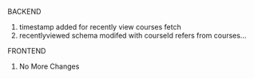 BACKEND
1. timestamp added for recently view courses fetch
2. recentlyviewed schema modifed with courseId refers from courses...



FRONTEND
1. No More Changes
